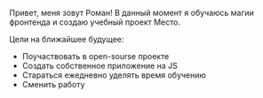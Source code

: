 Привет, меня зовут Роман!
В данный момент я обучаюсь магии фронтенда и создаю учебный проект Место.

Цели на ближайшее будущее:
- Поучаствовать в open-sourse проекте
- Создать собственное приложение на JS
- Стараться ежедневно уделять время обучению
- Сменить работу
